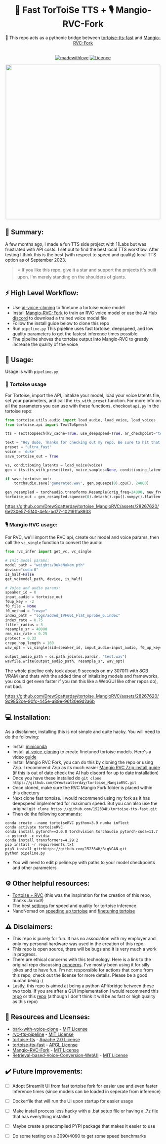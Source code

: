 <div align="center">
<h1>🐢 Fast TorToiSe TTS + 🎙️ Mangio-RVC-Fork</h1>
🐍 This repo acts as a pythonic bridge between <a href="https://github.com/152334H/tortoise-tts-fast">tortoise-tts-fast</a> 
and <a href="https://github.com/Mangio621/Mangio-RVC-For">Mangio-RVC-Fork</a><br><br>
    
[![madewithlove](https://github.com/DrewScatterday/tortoise_MangioRVC/blob/main/assets/madewithlove.svg)](https://github.com/DrewScatterday/tortoise_MangioRVC)
[![Licence](https://github.com/DrewScatterday/tortoise_MangioRVC/blob/main/assets/license.svg)](https://github.com/DrewScatterday/tortoise_MangioRVC/blob/main/LICENSE)

<img src="https://github.com/DrewScatterday/tortoise_MangioRVC/blob/main/assets/tortoise.png" width="500" height="500"/><br>
</div>

## 📝 Summary: 
A few months ago, I made a fun TTS side project with 11Labs but was frustrated with API costs. I set out to find the best local TTS workflow. After testing I think this is the best (with respect to speed and quality) local TTS option as of September 2023. 

> ⭐ If you like this repo, give it a star and support the projects it's built upon. I'm merely standing on the shoulders of giants.

## ⚡ High Level Workflow: 
- Use [ai-voice-cloning](https://git.ecker.tech/mrq/ai-voice-cloning) to finetune a tortoise voice model
- Install [Mangio-RVC-Fork](https://github.com/Mangio621/Mangio-RVC-Fork) to train an RVC voice model or use the AI Hub [discord](https://discord.com/invite/aihub) to download a trained voice model file
- Follow the install guide below to clone this repo
- Run `pipeline.py` This pipeline uses fast tortoise, deepspeed, and low quality parameters to get the fastest inference times possible.
- The pipeline shoves the tortoise output into Mangio-RVC to greatly increase the quality of the voice

## 🤖 Usage: 
Usage is with `pipeline.py`
### 🐢 Tortoise usage
For Tortoise, import the API, initalize your model, load your voice latents file, set your parameters, and call the `tts_with_preset` function. For more info on all the parameters you can use with these functions, checkout `api.py` in the tortoise repo:
```python
from tortoise.utils.audio import load_audio, load_voice, load_voices
from tortoise.api import TextToSpeech

tts = TextToSpeech(kv_cache=True, use_deepspeed=True, ar_checkpoint="tortoise-tts-fast/Duke.pth")

text = "Hey dude. Thanks for checking out my repo. Be sure to hit that star button. There are some things that are a little hacky. If you make any improvements, open a pull request you sexy son of a gun."
preset = "ultra_fast"
voice = 'duke'
save_tortoise_out = True

vs, conditioning_latents = load_voice(voice)
gen = tts.tts_with_preset(text, voice_samples=None, conditioning_latents=conditioning_latents, preset=preset, num_autoregressive_samples=1, diffusion_iterations=10, cond_free=True, temperature=0.8, half=False)

if save_tortoise_out:
    torchaudio.save('generated.wav', gen.squeeze(0).cpu(), 24000)

gen_resampled = torchaudio.transforms.Resample(orig_freq=24000, new_freq=16000)(gen)
tortoise_out = gen_resampled.squeeze(0).detach().cpu().numpy().flatten()
```

https://github.com/DrewScatterday/tortoise_MangioRVC/assets/28267620/6e230e57-5f40-4efc-bd77-102191fa8933

### 🎙️ Mangio RVC usage: 
For RVC, we'll import the RVC api, create our model and voice params, then call the `vc_single` function to convert the audio: 
```python
from rvc_infer import get_vc, vc_single

# Init model params:
model_path = "weights/DukeNukem.pth"
device="cuda:0"
is_half=False
get_vc(model_path, device, is_half)

# Voice and audio params: 
speaker_id = 0
input_audio = tortoise_out
f0up_key = -2
f0_file = None
f0_method = "rmvpe"
index_path = "logs/added_IVF601_Flat_nprobe_6.index"
index_rate = 0.75
filter_radius = 3
resample_sr = 48000
rms_mix_rate = 0.25
protect = 0.33
crepe_hop_length = 160
wav_opt = vc_single(sid=speaker_id, input_audio=input_audio, f0_up_key=f0up_key, f0_file=f0_file, f0_method=f0_method, file_index=index_path, index_rate=index_rate, filter_radius=filter_radius, resample_sr=resample_sr, rms_mix_rate=rms_mix_rate, protect=protect, crepe_hop_length=crepe_hop_length)

output_audio_path = os.path.join(os.pardir, "test.wav")
wavfile.write(output_audio_path, resample_sr, wav_opt)
```
The whole pipeline only took about 9 seconds on my 3070TI with 8GB VRAM (and thats with the added time of initalizing models and frameworks, you could get even faster if you ran this like a WebGUI like other repos do), not bad. 

https://github.com/DrewScatterday/tortoise_MangioRVC/assets/28267620/9c9852ce-90fc-445e-a89e-96f30e9d2a6b


## 💻 Installation: 
As a disclaimer, installing this is not simple and quite hacky. You will need to do the following: 
- Install [miniconda](https://docs.conda.io/projects/miniconda/en/latest/)
- Install [ai-voice-cloning](https://git.ecker.tech/mrq/ai-voice-cloning) to create finetuned tortoise models. Here's a video [guide](https://youtu.be/6sTsqSQYIzs?si=dva0uYGnKwxpQJg2)
- Install Mangio RVC Fork, you can do this by cloning the repo or using 7zip. I recommend 7zip as its much easier [Mangio RVC 7zip install guide](https://docs.google.com/document/d/1KKKE7hoyGXMw-Lg0JWx16R8xz3OfxADjwEYJTqzDO1k/edit) (if this is out of date check the AI hub discord for up to date installation)
- Once you have these installed do `git clone https://github.com/DrewScatterday/tortoise_MangioRVC.git`
- Once cloned, make sure the RVC Mangio Fork folder is placed within this directory
- Next clone fast tortoise. I would recommend using my fork as it has deepspeed implemented for maximum speed. But you can also use the original `git clone https://github.com/152334H/tortoise-tts-fast.git`
- Then do the following commands:
```
conda create --name tortoiseRVC python=3.9 numba inflect
conda activate tortoiseRVC
conda install pytorch==2.0.0 torchvision torchaudio pytorch-cuda=11.7 -c pytorch -c nvidia
conda install transformers=4.29.2
pip install -r requirements.txt 
pip3 install git+https://github.com/152334H/BigVGAN.git
python pipeline.py
```
- You will need to edit pipeline.py with paths to your model checkpoints and other parameters

## ⚙️ Other helpful resources:
- [Tortoise + RVC](https://www.youtube.com/watch?v=IcpRfHod1ic) (this was the inspiration for the creation of this repo, thanks Jarrod!)
- The best [settings](https://www.youtube.com/watch?v=fYEdKwqwiG4) for speed and quality for tortoise inference 
- NanoNomad on [speeding up tortoise](https://www.youtube.com/watch?v=Fzah3eJabOY) and [finetuning tortoise](https://www.youtube.com/watch?v=P3BbCG0hTwU)

## ⚠️ Disclaimers: 
- This repo is purely for fun. It has no association with my employer and only my personal hardware was used in the creation of this repo.
- This repo is open source, there will be bugs and it is very much a work in progress. 
- There are ethical concerns with this technology. Here is a link to the original repo discussing [concerns](https://github.com/neonbjb/tortoise-tts#ethical-considerations). I've mostly been using it for silly jokes and to have fun. I'm not responsible for actions that come from this repo, check out the license for more details. Please be a good human being :)
- Lastly, this repo is aimed at being a python API/bridge between these two tools. If you are after a GUI implementation I would recommend this [repo](https://github.com/rsxdalv/tts-generation-webui) or this [repo](https://github.com/litagin02/rvc-tts-webui) (although I don't think it will be as fast or high quality as this repo) 

## 📘 Resources and Licenses: 
- [bark-with-voice-clone](https://github.com/serp-ai/bark-with-voice-clone) - [MIT License](https://github.com/serp-ai/bark-with-voice-clone/blob/main/LICENSE.md) 
- [rvc-tts-pipeline](https://github.com/JarodMica/rvc-tts-pipeline) - [MIT License](https://github.com/JarodMica/rvc-tts-pipeline/blob/master/LICENSE)
- [tortoise-tts](https://github.com/neonbjb/tortoise-tts) - [Apache 2.0 License](https://github.com/neonbjb/tortoise-tts/blob/main/LICENSE)
- [tortoise-tts-fast](https://github.com/152334H/tortoise-tts-fast) - [APGL License](https://github.com/152334H/tortoise-tts-fast/blob/main/LICENSE)
- [Mangio-RVC-Fork](https://github.com/Mangio621/Mangio-RVC-Fork) - [MIT License](https://github.com/Mangio621/Mangio-RVC-Fork/blob/main/LICENSE)
- [Retrieval-based-Voice-Conversion-WebUI](https://github.com/RVC-Project/Retrieval-based-Voice-Conversion-WebUI) - [MIT License](https://github.com/RVC-Project/Retrieval-based-Voice-Conversion-WebUI/blob/main/LICENSE)

## ✔️ Future Improvements:  
- [ ] Adopt Streamlit UI from fast tortoise fork for easier use and even faster inference times (since models can be loaded in seperate from inference)
- [ ] Dockerfile that will run the UI upon startup for easier usage 
- [ ] Make install process less hacky with a .bat setup file or having a .7z file that has everything installed
- [ ] Maybe create a precompiled PYPI package that makes it easier to use
- [ ] Do some testing on a 3090/4090 to get some speed benchmarks 

